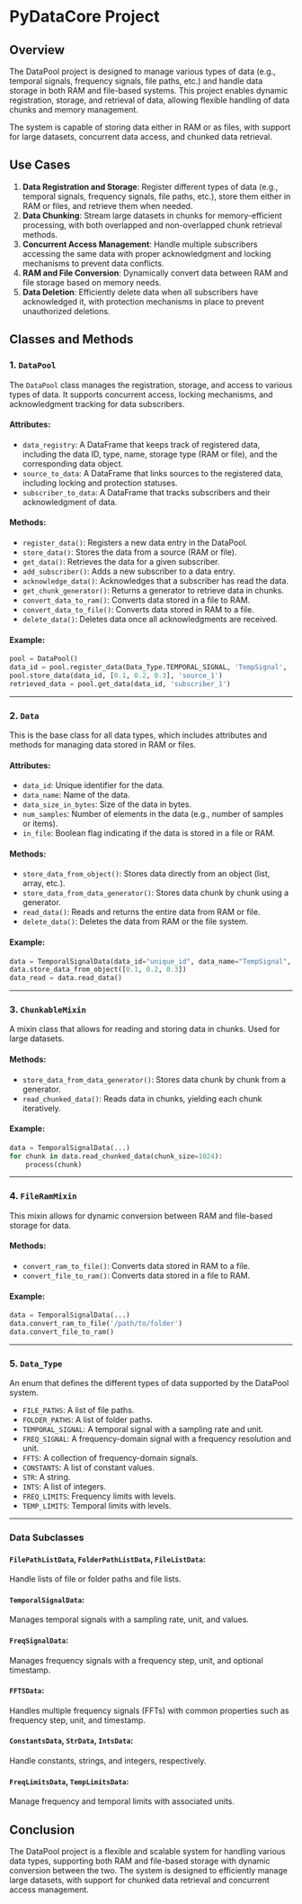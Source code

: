 
# PyDataCore Project

## Overview

The DataPool project is designed to manage various types of data (e.g., temporal signals, frequency signals, file paths, etc.) and handle data storage in both RAM and file-based systems. This project enables dynamic registration, storage, and retrieval of data, allowing flexible handling of data chunks and memory management.

The system is capable of storing data either in RAM or as files, with support for large datasets, concurrent data access, and chunked data retrieval.

## Use Cases

1. **Data Registration and Storage**: Register different types of data (e.g., temporal signals, frequency signals, file paths, etc.), store them either in RAM or files, and retrieve them when needed.
2. **Data Chunking**: Stream large datasets in chunks for memory-efficient processing, with both overlapped and non-overlapped chunk retrieval methods.
3. **Concurrent Access Management**: Handle multiple subscribers accessing the same data with proper acknowledgment and locking mechanisms to prevent data conflicts.
4. **RAM and File Conversion**: Dynamically convert data between RAM and file storage based on memory needs.
5. **Data Deletion**: Efficiently delete data when all subscribers have acknowledged it, with protection mechanisms in place to prevent unauthorized deletions.

## Classes and Methods

### 1. `DataPool`
The `DataPool` class manages the registration, storage, and access to various types of data. It supports concurrent access, locking mechanisms, and acknowledgment tracking for data subscribers.

#### Attributes:
- `data_registry`: A DataFrame that keeps track of registered data, including the data ID, type, name, storage type (RAM or file), and the corresponding data object.
- `source_to_data`: A DataFrame that links sources to the registered data, including locking and protection statuses.
- `subscriber_to_data`: A DataFrame that tracks subscribers and their acknowledgment of data.

#### Methods:
- `register_data()`: Registers a new data entry in the DataPool.
- `store_data()`: Stores the data from a source (RAM or file).
- `get_data()`: Retrieves the data for a given subscriber.
- `add_subscriber()`: Adds a new subscriber to a data entry.
- `acknowledge_data()`: Acknowledges that a subscriber has read the data.
- `get_chunk_generator()`: Returns a generator to retrieve data in chunks.
- `convert_data_to_ram()`: Converts data stored in a file to RAM.
- `convert_data_to_file()`: Converts data stored in RAM to a file.
- `delete_data()`: Deletes data once all acknowledgments are received.

#### Example:
```python
pool = DataPool()
data_id = pool.register_data(Data_Type.TEMPORAL_SIGNAL, 'TempSignal', 'source_1', time_step=0.01, unit='V')
pool.store_data(data_id, [0.1, 0.2, 0.3], 'source_1')
retrieved_data = pool.get_data(data_id, 'subscriber_1')
```

---

### 2. `Data`
This is the base class for all data types, which includes attributes and methods for managing data stored in RAM or files.

#### Attributes:
- `data_id`: Unique identifier for the data.
- `data_name`: Name of the data.
- `data_size_in_bytes`: Size of the data in bytes.
- `num_samples`: Number of elements in the data (e.g., number of samples or items).
- `in_file`: Boolean flag indicating if the data is stored in a file or RAM.

#### Methods:
- `store_data_from_object()`: Stores data directly from an object (list, array, etc.).
- `store_data_from_data_generator()`: Stores data chunk by chunk using a generator.
- `read_data()`: Reads and returns the entire data from RAM or file.
- `delete_data()`: Deletes the data from RAM or the file system.

#### Example:
```python
data = TemporalSignalData(data_id="unique_id", data_name="TempSignal", data_size_in_bytes=100, number_of_elements=3, time_step=0.01, unit='V')
data.store_data_from_object([0.1, 0.2, 0.3])
data_read = data.read_data()
```

---

### 3. `ChunkableMixin`
A mixin class that allows for reading and storing data in chunks. Used for large datasets.

#### Methods:
- `store_data_from_data_generator()`: Stores data chunk by chunk from a generator.
- `read_chunked_data()`: Reads data in chunks, yielding each chunk iteratively.

#### Example:
```python
data = TemporalSignalData(...)
for chunk in data.read_chunked_data(chunk_size=1024):
    process(chunk)
```

---

### 4. `FileRamMixin`
This mixin allows for dynamic conversion between RAM and file-based storage for data.

#### Methods:
- `convert_ram_to_file()`: Converts data stored in RAM to a file.
- `convert_file_to_ram()`: Converts data stored in a file to RAM.

#### Example:
```python
data = TemporalSignalData(...)
data.convert_ram_to_file('/path/to/folder')
data.convert_file_to_ram()
```

---

### 5. `Data_Type`
An enum that defines the different types of data supported by the DataPool system.

- `FILE_PATHS`: A list of file paths.
- `FOLDER_PATHS`: A list of folder paths.
- `TEMPORAL_SIGNAL`: A temporal signal with a sampling rate and unit.
- `FREQ_SIGNAL`: A frequency-domain signal with a frequency resolution and unit.
- `FFTS`: A collection of frequency-domain signals.
- `CONSTANTS`: A list of constant values.
- `STR`: A string.
- `INTS`: A list of integers.
- `FREQ_LIMITS`: Frequency limits with levels.
- `TEMP_LIMITS`: Temporal limits with levels.

---

### Data Subclasses

#### `FilePathListData`, `FolderPathListData`, `FileListData`:
Handle lists of file or folder paths and file lists.

#### `TemporalSignalData`:
Manages temporal signals with a sampling rate, unit, and values.

#### `FreqSignalData`:
Manages frequency signals with a frequency step, unit, and optional timestamp.

#### `FFTSData`:
Handles multiple frequency signals (FFTs) with common properties such as frequency step, unit, and timestamp.

#### `ConstantsData`, `StrData`, `IntsData`:
Handle constants, strings, and integers, respectively.

#### `FreqLimitsData`, `TempLimitsData`:
Manage frequency and temporal limits with associated units.

## Conclusion

The DataPool project is a flexible and scalable system for handling various data types, supporting both RAM and file-based storage with dynamic conversion between the two. The system is designed to efficiently manage large datasets, with support for chunked data retrieval and concurrent access management.

